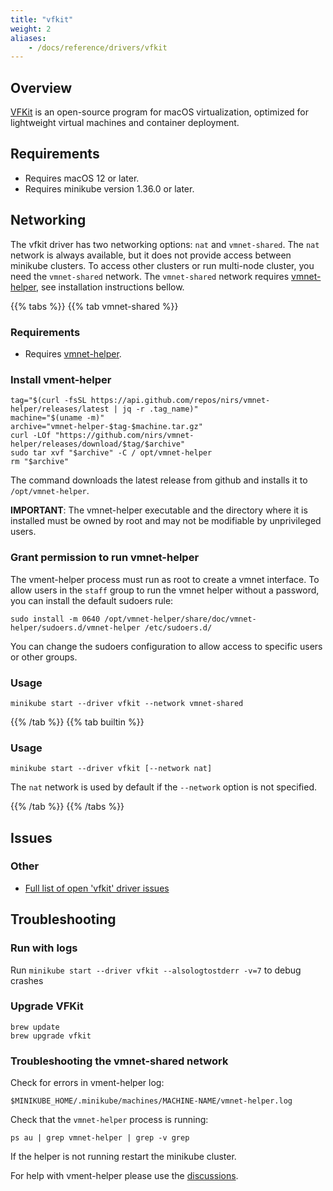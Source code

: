 ```yaml
---
title: "vfkit"
weight: 2
aliases:
    - /docs/reference/drivers/vfkit
---
```


## Overview

[VFKit](https://github.com/crc-org/vfkit) is an open-source program for
macOS virtualization, optimized for lightweight virtual machines and
container deployment.

## Requirements

- Requires macOS 12 or later.
- Requires minikube version 1.36.0 or later.

## Networking

The vfkit driver has two networking options: `nat` and `vmnet-shared`.
The `nat` network is always available, but it does not provide access
between minikube clusters. To access other clusters or run multi-node
cluster, you need the `vmnet-shared` network. The `vmnet-shared` network
requires [vmnet-helper](https://github.com/nirs/vmnet-helper), see
installation instructions bellow.

{{% tabs %}}
{{% tab vmnet-shared %}}

### Requirements

- Requires [vmnet-helper](https://github.com/nirs/vmnet-helper).

### Install vment-helper

```shell
tag="$(curl -fsSL https://api.github.com/repos/nirs/vmnet-helper/releases/latest | jq -r .tag_name)"
machine="$(uname -m)"
archive="vmnet-helper-$tag-$machine.tar.gz"
curl -LOf "https://github.com/nirs/vmnet-helper/releases/download/$tag/$archive"
sudo tar xvf "$archive" -C / opt/vmnet-helper
rm "$archive"
```

The command downloads the latest release from github and installs it to
`/opt/vmnet-helper`.

**IMPORTANT**: The vmnet-helper executable and the directory where it is
installed must be owned by root and may not be modifiable by
unprivileged users.

### Grant permission to run vmnet-helper

The vment-helper process must run as root to create a vmnet interface.
To allow users in the `staff` group to run the vmnet helper without a
password, you can install the default sudoers rule:

```shell
sudo install -m 0640 /opt/vmnet-helper/share/doc/vmnet-helper/sudoers.d/vmnet-helper /etc/sudoers.d/
```

You can change the sudoers configuration to allow access to specific
users or other groups.

### Usage

```shell
minikube start --driver vfkit --network vmnet-shared
```

{{% /tab %}}
{{% tab builtin %}}
### Usage

```shell
minikube start --driver vfkit [--network nat]
````

The `nat` network is used by default if the `--network` option is not
specified.

{{% /tab %}}
{{% /tabs %}}

## Issues

### Other

* [Full list of open 'vfkit' driver issues](https://github.com/kubernetes/minikube/labels/co%2Fvfkit)

## Troubleshooting

### Run with logs

Run `minikube start --driver vfkit --alsologtostderr -v=7` to debug crashes

### Upgrade VFKit

```shell
brew update
brew upgrade vfkit
```

### Troubleshooting the vmnet-shared network

Check for errors in vment-helper log:

```shell
$MINIKUBE_HOME/.minikube/machines/MACHINE-NAME/vmnet-helper.log
```

Check that the `vmnet-helper` process is running:

```shell
ps au | grep vmnet-helper | grep -v grep
```

If the helper is not running restart the minikube cluster.

For help with vment-helper please use the
[discussions](https://github.com/nirs/vmnet-helper/discussions).
